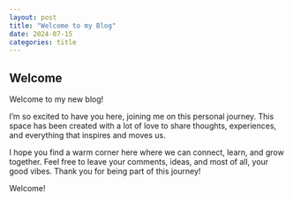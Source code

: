 ```yaml
---
layout: post
title: "Welcome to my Blog"
date: 2024-07-15
categories: title
---
```


## Welcome

Welcome to my new blog!

I’m so excited to have you here, joining me on this personal journey. This space has been created with a lot of love to share thoughts, experiences, and everything that inspires and moves us.

I hope you find a warm corner here where we can connect, learn, and grow together. Feel free to leave your comments, ideas, and most of all, your good vibes. Thank you for being part of this journey!

Welcome! 
